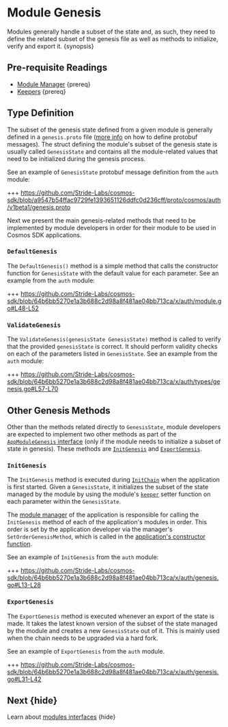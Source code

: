 <!--
order: 9
-->

# Module Genesis

Modules generally handle a subset of the state and, as such, they need to define the related subset of the genesis file as well as methods to initialize, verify and export it. {synopsis}

## Pre-requisite Readings

- [Module Manager](./module-manager.md) {prereq}
- [Keepers](./keeper.md) {prereq}

## Type Definition

The subset of the genesis state defined from a given module is generally defined in a `genesis.proto` file ([more info](../core/encoding.md#gogoproto) on how to define protobuf messages). The struct defining the module's subset of the genesis state is usually called `GenesisState` and contains all the module-related values that need to be initialized during the genesis process.

See an example of `GenesisState` protobuf message definition from the `auth` module:

+++ https://github.com/Stride-Labs/cosmos-sdk/blob/a9547b54ffac9729fe1393651126ddfc0d236cff/proto/cosmos/auth/v1beta1/genesis.proto

Next we present the main genesis-related methods that need to be implemented by module developers in order for their module to be used in Cosmos SDK applications.

### `DefaultGenesis`

The `DefaultGenesis()` method is a simple method that calls the constructor function for `GenesisState` with the default value for each parameter. See an example from the `auth` module:

+++ https://github.com/Stride-Labs/cosmos-sdk/blob/64b6bb5270e1a3b688c2d98a8f481ae04bb713ca/x/auth/module.go#L48-L52

### `ValidateGenesis`

The `ValidateGenesis(genesisState GenesisState)` method is called to verify that the provided `genesisState` is correct. It should perform validity checks on each of the parameters listed in `GenesisState`. See an example from the `auth` module:

+++ https://github.com/Stride-Labs/cosmos-sdk/blob/64b6bb5270e1a3b688c2d98a8f481ae04bb713ca/x/auth/types/genesis.go#L57-L70

## Other Genesis Methods

Other than the methods related directly to `GenesisState`, module developers are expected to implement two other methods as part of the [`AppModuleGenesis` interface](./module-manager.md#appmodulegenesis) (only if the module needs to initialize a subset of state in genesis). These methods are [`InitGenesis`](#initgenesis) and [`ExportGenesis`](#exportgenesis).

### `InitGenesis`

The `InitGenesis` method is executed during [`InitChain`](../core/baseapp.md#initchain) when the application is first started. Given a `GenesisState`, it initializes the subset of the state managed by the module by using the module's [`keeper`](./keeper.md) setter function on each parameter within the `GenesisState`.

The [module manager](./module-manager.md#manager) of the application is responsible for calling the `InitGenesis` method of each of the application's modules in order. This order is set by the application developer via the manager's `SetOrderGenesisMethod`, which is called in the [application's constructor function](../basics/app-anatomy.md#constructor-function).

See an example of `InitGenesis` from the `auth` module:

+++ https://github.com/Stride-Labs/cosmos-sdk/blob/64b6bb5270e1a3b688c2d98a8f481ae04bb713ca/x/auth/genesis.go#L13-L28

### `ExportGenesis`

The `ExportGenesis` method is executed whenever an export of the state is made. It takes the latest known version of the subset of the state managed by the module and creates a new `GenesisState` out of it. This is mainly used when the chain needs to be upgraded via a hard fork.

See an example of `ExportGenesis` from the `auth` module.

+++ https://github.com/Stride-Labs/cosmos-sdk/blob/64b6bb5270e1a3b688c2d98a8f481ae04bb713ca/x/auth/genesis.go#L31-L42

## Next {hide}

Learn about [modules interfaces](module-interfaces.md) {hide}
